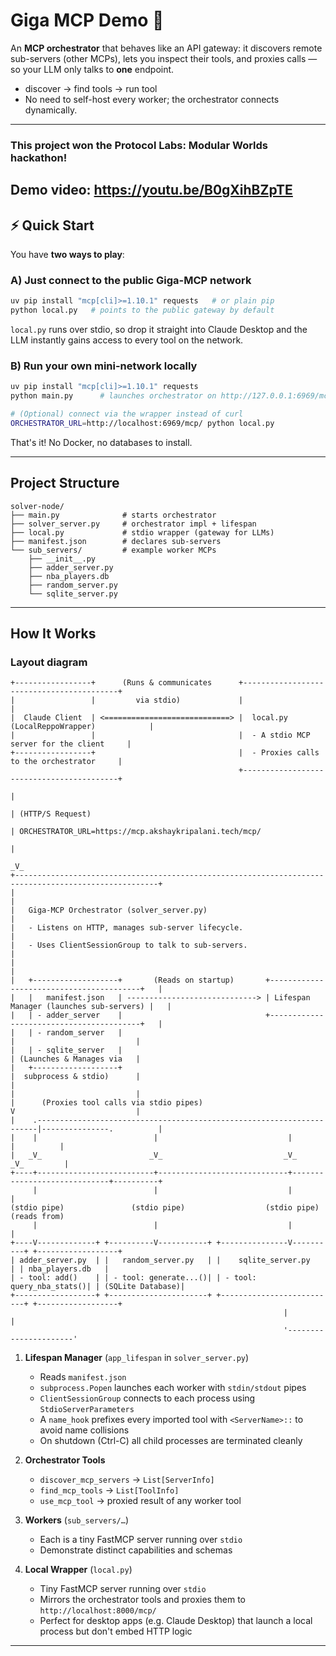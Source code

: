 # Giga MCP Demo 🚀

An **MCP orchestrator** that behaves like an API gateway: it discovers remote sub-servers (other MCPs), lets you inspect their tools, and proxies calls — so your LLM only talks to **one** endpoint.

* discover → find tools → run tool
* No need to self-host every worker; the orchestrator connects dynamically.

---
### This project won the Protocol Labs: Modular Worlds hackathon!
Demo video: https://youtu.be/B0gXihBZpTE
---
## ⚡ Quick Start

You have **two ways to play**:

### A) Just connect to the public Giga-MCP network

```bash
uv pip install "mcp[cli]>=1.10.1" requests   # or plain pip
python local.py   # points to the public gateway by default
```

`local.py` runs over stdio, so drop it straight into Claude Desktop and the LLM instantly gains access to every tool on the network.

### B) Run your **own** mini-network locally

```bash
uv pip install "mcp[cli]>=1.10.1" requests
python main.py      # launches orchestrator on http://127.0.0.1:6969/mcp/

# (Optional) connect via the wrapper instead of curl
ORCHESTRATOR_URL=http://localhost:6969/mcp/ python local.py
```

That's it! No Docker, no databases to install.

---

## Project Structure

```
solver-node/
├── main.py              # starts orchestrator
├── solver_server.py     # orchestrator impl + lifespan
├── local.py             # stdio wrapper (gateway for LLMs)
├── manifest.json        # declares sub-servers
└── sub_servers/         # example worker MCPs
    ├── __init__.py
    ├── adder_server.py
    ├── nba_players.db
    ├── random_server.py
    └── sqlite_server.py
```

---

## How It Works

### Layout diagram

```
+-----------------+      (Runs & communicates      +------------------------------------------+
|                 |         via stdio)             |                                          |
|  Claude Client  | <============================> |  local.py (LocalReppoWrapper)            |
|                 |                                |  - A stdio MCP server for the client     |
+-----------------+                                |  - Proxies calls to the orchestrator     |
                                                   +------------------------------------------+
                                                                         |
                                                                         | (HTTP/S Request)
                                                                         | ORCHESTRATOR_URL=https://mcp.akshaykripalani.tech/mcp/
                                                                         |
                                                                        _V_
+------------------------------------------------------------------------------------------------------+
|                                                                                                      |
|   Giga-MCP Orchestrator (solver_server.py)                                                           |
|   - Listens on HTTP, manages sub-server lifecycle.                                                   |
|   - Uses ClientSessionGroup to talk to sub-servers.                                                  |
|                                                                                                      |
|   +-------------------+       (Reads on startup)       +-----------------------------------------+   |
|   |   manifest.json   | -----------------------------> | Lifespan Manager (launches sub-servers) |   |
|   | - adder_server    |                                +-----------------------------------------+   |
|   | - random_server   |                                                  |                           |
|   | - sqlite_server   |                                                  | (Launches & Manages via   |
|   +-------------------+                                                  |  subprocess & stdio)      |
|                                                                          |                           |
|      (Proxies tool calls via stdio pipes)                                V                           |
|    .----------------------------------------------------------------------|---------------.          |
|    |                          |                             |                             |          |
|   _V_                        _V_                           _V_                           _V_         |
+----+--------------------------+-----------------------------+-----------------------------+----------+
     |                          |                             |                             |
(stdio pipe)               (stdio pipe)                  (stdio pipe)                  (reads from)
     |                          |                             |                             |
+----V-------------+ +----------V-----------+ +---------------V----------+ +------------------+
| adder_server.py  | |   random_server.py   | |    sqlite_server.py      | | nba_players.db   |
| - tool: add()    | | - tool: generate...()| | - tool: query_nba_stats()| | (SQLite Database)|
+------------------+ +----------------------+ +--------------------------+ +------------------+
                                                             |                      |
                                                             '----------------------'
```


1. **Lifespan Manager** (`app_lifespan` in `solver_server.py`)
   * Reads `manifest.json`
   * `subprocess.Popen` launches each worker with `stdin/stdout` pipes
   * `ClientSessionGroup` connects to each process using `StdioServerParameters`
   * A `name_hook` prefixes every imported tool with `<ServerName>::` to avoid name collisions
   * On shutdown (Ctrl-C) all child processes are terminated cleanly

2. **Orchestrator Tools**
   * `discover_mcp_servers`  → `List[ServerInfo]`
   * `find_mcp_tools`        → `List[ToolInfo]`
   * `use_mcp_tool`          → proxied result of any worker tool

3. **Workers** (`sub_servers/…`)
   * Each is a tiny FastMCP server running over `stdio`
   * Demonstrate distinct capabilities and schemas

4. **Local Wrapper** (`local.py`)
    * Tiny FastMCP server running over `stdio`
    * Mirrors the orchestrator tools and proxies them to `http://localhost:8000/mcp/`
    * Perfect for desktop apps (e.g. Claude Desktop) that launch a local process but don't embed HTTP logic

---
